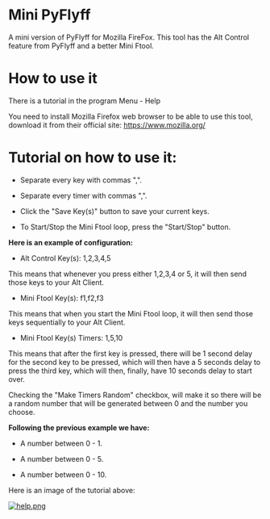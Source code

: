 # Mini PyFlyff
A mini version of PyFlyff for Mozilla FireFox. This tool has the Alt Control feature from PyFlyff and a better Mini Ftool.

# How to use it

There is a tutorial in the program Menu - Help

You need to install Mozilla Firefox web browser to be able to use this tool, download it from their official site: https://www.mozilla.org/

# Tutorial on how to use it:

- Separate every key with commas ",".

- Separate every timer with commas ",".

- Click the "Save Key(s)" button to save your current keys.

- To Start/Stop the Mini Ftool loop, press the "Start/Stop" button.

**Here is an example of configuration:**

- Alt Control Key(s): 1,2,3,4,5

This means that whenever you press either 1,2,3,4 or 5, it will then send those keys to your Alt Client.

- Mini Ftool Key(s): f1,f2,f3

This means that when you start the Mini Ftool loop, it will then send those keys sequentially to your Alt Client.

- Mini Ftool Key(s) Timers: 1,5,10

This means that after the first key is pressed, there will be 1 second delay for the second key to be pressed, which will then have a 5 seconds delay to press the third key, which will then, finally, have 10 seconds delay to start over.

Checking the "Make Timers Random" checkbox, will make it so there will be a random number that will be generated between 0 and the number you choose.

**Following the previous example we have:**

- A number between 0 - 1.

- A number between 0 - 5.

- A number between 0 - 10.

Here is an image of the tutorial above:

[![help.png](https://i.postimg.cc/yYBnsT2R/help.png)](https://postimg.cc/Th7ncnd2)
